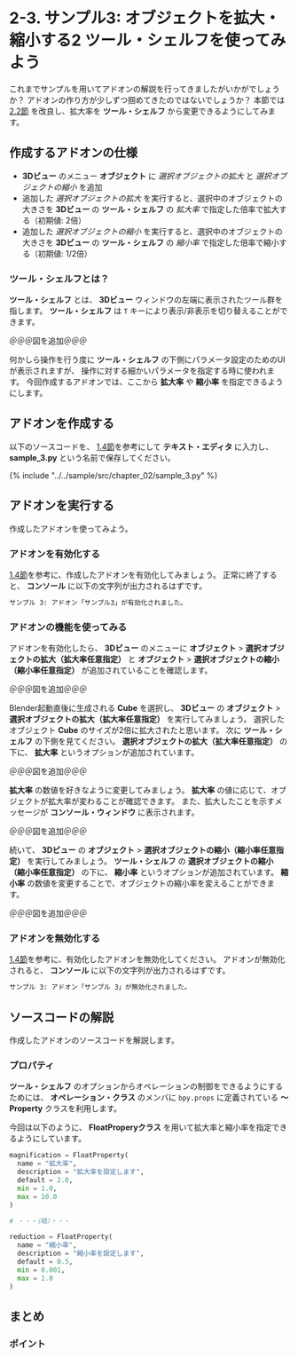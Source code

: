 # 2-3. サンプル3: オブジェクトを拡大・縮小する2 ツール・シェルフを使ってみよう

これまでサンプルを用いてアドオンの解説を行ってきましたがいかがでしょうか？
アドオンの作り方が少しずつ掴めてきたのではないでしょうか？
本節では [2.2節](02_Sample_2_Scaling_object_1.md) を改良し、拡大率を **ツール・シェルフ** から変更できるようにしてみます。

## 作成するアドオンの仕様

* **3Dビュー** のメニュー **オブジェクト** に *選択オブジェクトの拡大* と *選択オブジェクトの縮小* を追加
* 追加した *選択オブジェクトの拡大* を実行すると、選択中のオブジェクトの大きさを **3Dビュー** の **ツール・シェルフ** の *拡大率* で指定した倍率で拡大する（初期値: 2倍）
* 追加した *選択オブジェクトの縮小* を実行すると、選択中のオブジェクトの大きさを **3Dビュー** の **ツール・シェルフ** の *縮小率* で指定した倍率で縮小する（初期値: 1/2倍）

### ツール・シェルフとは？

**ツール・シェルフ** とは、 **3Dビュー** ウィンドウの左端に表示されたツール群を指します。
**ツール・シェルフ** は ```T``` キーにより表示/非表示を切り替えることができます。

＠＠＠図を追加＠＠＠

何かしら操作を行う度に **ツール・シェルフ** の下側にパラメータ設定のためのUIが表示されますが、
操作に対する細かいパラメータを指定する時に使われます。
今回作成するアドオンでは、ここから **拡大率** や **縮小率** を指定できるようにします。

## アドオンを作成する

以下のソースコードを、 [1.4節](../chapter_01/04_Install_own_Add-on.md)を参考にして **テキスト・エディタ** に入力し、
**sample_3.py** という名前で保存してください。

{% include "../../sample/src/chapter_02/sample_3.py" %}

## アドオンを実行する

作成したアドオンを使ってみよう。

### アドオンを有効化する

[1.4節](../chapter_01/04_Install_own_Add-on.md)を参考に、作成したアドオンを有効化してみましょう。
正常に終了すると、 **コンソール** に以下の文字列が出力されるはずです。

```sh
サンプル 3: アドオン「サンプル3」が有効化されました。
```

### アドオンの機能を使ってみる

アドオンを有効化したら、 **3Dビュー** のメニューに **オブジェクト** > **選択オブジェクトの拡大（拡大率任意指定）** と
**オブジェクト** > **選択オブジェクトの縮小（縮小率任意指定）** が追加されていることを確認します。

＠＠＠図を追加＠＠＠

Blender起動直後に生成される **Cube** を選択し、 **3Dビュー** の **オブジェクト** > **選択オブジェクトの拡大（拡大率任意指定）** を実行してみましょう。
選択したオブジェクト **Cube** のサイズが2倍に拡大されたと思います。
次に **ツール・シェルフ** の下側を見てください。
**選択オブジェクトの拡大（拡大率任意指定）** の下に、 **拡大率** というオプションが追加されています。

＠＠＠図を追加＠＠＠

**拡大率** の数値を好きなように変更してみましょう。
**拡大率** の値に応じて、オブジェクトが拡大率が変わることが確認できます。
また、拡大したことを示すメッセージが **コンソール・ウィンドウ** に表示されます。

＠＠＠図を追加＠＠＠

続いて、 **3Dビュー** の **オブジェクト** > **選択オブジェクトの縮小（縮小率任意指定）** を実行してみましょう。
**ツール・シェルフ** の **選択オブジェクトの縮小（縮小率任意指定）** の下に、 **縮小率** というオプションが追加されています。
**縮小率** の数値を変更することで、オブジェクトの縮小率を変えることができます。

＠＠＠図を追加＠＠＠

### アドオンを無効化する

[1.4節](../chapter_01/04_Install_own_Add-on.md)を参考に、有効化したアドオンを無効化してください。
アドオンが無効化されると、 **コンソール** に以下の文字列が出力されるはずです。

```sh
サンプル 3: アドオン「サンプル 3」が無効化されました。
```

## ソースコードの解説

作成したアドオンのソースコードを解説します。

### プロパティ

**ツール・シェルフ** のオプションからオペレーションの制御をできるようにするためには、 **オペレーション・クラス**
のメンバに ```bpy.props``` に定義されている **〜Property** クラスを利用します。

今回は以下のように、 **FloatProperyクラス** を用いて拡大率と縮小率を指定できるようにしています。

```py:sample_3_part1.py
magnification = FloatProperty(
  name = "拡大率",
  description = "拡大率を設定します",
  default = 2.0,
  min = 1.0,
  max = 10.0
)

# ・・・（略）・・・

reduction = FloatProperty(
  name = "縮小率",
  description = "縮小率を設定します",
  default = 0.5,
  min = 0.001,
  max = 1.0
)
```


## まとめ

### ポイント
